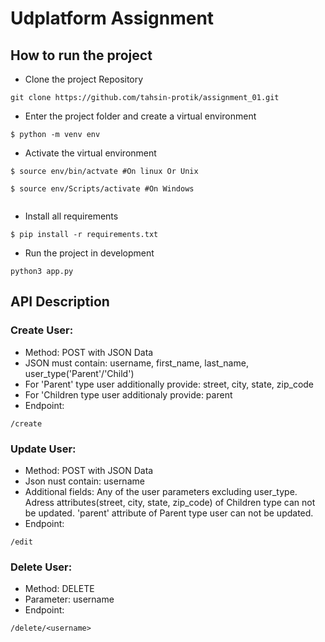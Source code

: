 # Udplatform Assignment

## How to run the project

- Clone the project Repository
```
git clone https://github.com/tahsin-protik/assignment_01.git

```

- Enter the project folder and create a virtual environment
``` 
$ python -m venv env

```

- Activate the virtual environment
``` 
$ source env/bin/actvate #On linux Or Unix

$ source env/Scripts/activate #On Windows 
 
```

- Install all requirements

```
$ pip install -r requirements.txt
```

- Run the project in development

``` 
python3 app.py
``` 

## API Description

### Create User:
- Method: POST with JSON Data
- JSON must contain: username, first_name, last_name, user_type('Parent'/'Child')
- For 'Parent' type user additionally provide: street, city, state, zip_code
- For 'Children type user additionaly provide: parent
- Endpoint:
```
/create
```

### Update User:
- Method: POST with JSON Data
- Json nust contain: username
- Additional fields: Any of the user parameters excluding user_type. Adress attributes(street, city, state, zip_code) of Children type can not be updated. 'parent' attribute of Parent type user can not be updated.
- Endpoint:
```
/edit
```

### Delete User:
- Method: DELETE
- Parameter: username
- Endpoint:
```
/delete/<username>
```


